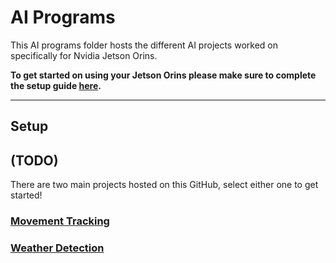 # AI Programs
This AI programs folder hosts the different AI projects worked on specifically for Nvidia Jetson Orins.

**To get started on using your Jetson Orins please make sure to complete the setup guide [here](https://github.com/uic-evl/SageEdge/tree/main/Devices_Setup).**

---
## Setup
(TODO)
---

There are two main projects hosted on this GitHub, select either one to get started!

### [Movement Tracking](https://github.com/uic-evl/SageEdge/tree/main/AI_Programs/Movement_Tracking)

### [Weather Detection](https://github.com/uic-evl/SageEdge/tree/main/AI_Programs/Weather_detection)
